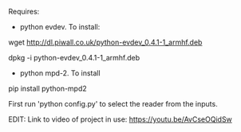 Requires:
- python evdev. To install:

wget http://dl.piwall.co.uk/python-evdev_0.4.1-1_armhf.deb

dpkg -i python-evdev_0.4.1-1_armhf.deb

- python mpd-2. To install

pip install python-mpd2

First run 'python config.py' to select the reader from the inputs.


EDIT:
Link to video of project in use:
https://youtu.be/AvCseOQidSw
